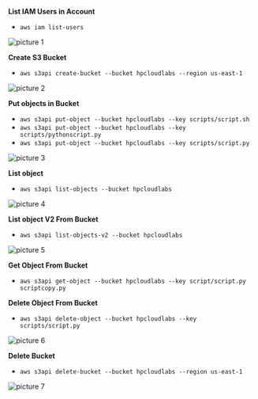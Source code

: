 **List IAM Users in Account**
- `aws iam list-users`
  
![picture 1](../../../images/49c55dcd334a5f58a5dd337cb4727ba66c43c93c0081f516ea268c5fa2fbe683.png)

**Create S3 Bucket**
- `aws s3api create-bucket --bucket hpcloudlabs --region us-east-1`

![picture 2](../../../images/bc3ca131738f551b6df4b2d06c7babda6fd447182f694008c707ae7d3bdcdd92.png)  


**Put objects in Bucket**
- `aws s3api put-object --bucket hpcloudlabs --key scripts/script.sh`
- `aws s3api put-object --bucket hpcloudlabs --key scripts/pythonscript.py`
- `aws s3api put-object --bucket hpcloudlabs --key scripts/script.py`

![picture 3](../../../images/44a449b7e85f725554ab08d168d645e71942926cf434e27bab61d29e1e11fc7d.png)  

**List object**
- `aws s3api list-objects --bucket hpcloudlabs`
  
![picture 4](../../../images/8bce75550a04badf687e62540acdc04b96e6bc96a1da53e83fdc7ddaf9f3bc7a.png)  


**List object V2 From Bucket**
- `aws s3api list-objects-v2 --bucket hpcloudlabs`

![picture 5](../../../images/4a09f26d7d54d3eb29bcc0e8eb954e4e1689a5ee6443546f46aff23e63a7e06f.png)  


**Get Object From Bucket**
- `aws s3api get-object --bucket hpcloudlabs --key script/script.py scriptcopy.py`

**Delete Object From Bucket**
- `aws s3api delete-object --bucket hpcloudlabs --key scripts/script.py`

![picture 6](../../../images/7900a43a54409f09ca1e386465720141129ef2546301055f6ffcc234a8ffe101.png)  


**Delete Bucket**
- `aws s3api delete-bucket --bucket hpcloudlabs --region us-east-1`

![picture 7](../../../images/678bafd7ee6fb2238b361c2d68d599898db7d137daa4a73ca2fa0bc33ede2731.png)  
